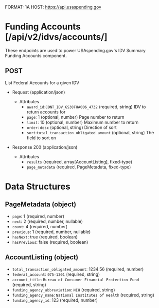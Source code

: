 FORMAT: 1A
HOST: https://api.usaspending.gov

# Funding Accounts [/api/v2/idvs/accounts/]

These endpoints are used to power USAspending.gov's IDV Summary Funding Accounts component.

## POST

List Federal Accounts for a given IDV 

+ Request (application/json)
    + Attributes
        + `award_id`:`CONT_IDV_GS30FHA006_4732` (required, string) 
            IDV to return accounts for
        + `page`: 1 (optional, number)
            Page number to return
        + `limit`: 10 (optional, number)
            Maximum number to return
        + `order`: `desc` (optional, string)
            Direction of sort
        + `sort`:`total_transaction_obligated_amount` (optional, string)
            The field to sort on

+ Response 200 (application/json)
    + Attributes 
       + `results` (required, array[AccountListing], fixed-type)
       + `page_metadata` (required, PageMetadata, fixed-type)


# Data Structures

## PageMetadata (object)
+ `page`: 1 (required, number)
+ `next`: 2 (required, number, nullable)
+ `count`: 4 (required, number)
+ `previous`: 1 (required, number, nullable)
+ `hasNext`: true (required, boolean)
+ `hasPrevious`: false (required, boolean)

## AccountListing (object)
+ `total_transaction_obligated_amount`: 1234.56 (required, number)
+ `federal_account`: `075-1301` (required, string)
+ `account_title`: `Bureau of Consumer Financial Protection Fund` (required, string)
+ `funding_agency_abbreviation`: `NIH` (required, string)
+ `funding_agency_name`: `National Institutes of Health` (required, string)
+ `funding_agency_id`: 123 (required, number)
